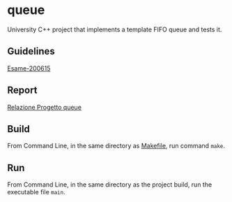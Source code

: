 # queue
University C++ project that implements a template FIFO queue and tests it.

## Guidelines
[Esame-200615](Esame-200615.pdf)

## Report
[Relazione Progetto queue](queue/Relazione%20Progetto%20queue.docx)

## Build
From Command Line, in the same directory as [Makefile](queue/Makefile), run command `make`.

## Run
From Command Line, in the same directory as the project build, run the executable file `main`.
